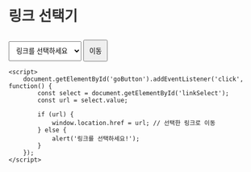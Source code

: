 <!DOCTYPE html>
<html lang="ko">
<head>
    <meta charset="UTF-8">
    <meta name="viewport" content="width=device-width, initial-scale=1.0">
    <title>링크 선택기</title>
    <style>
        body {
            font-family: Arial, sans-serif;
            margin: 20px;
        }
        h1 {
            color: #333;
        }
        select, button {
            padding: 10px;
            margin-top: 10px;
        }
    </style>
</head>
<body>
    <h1>링크 선택기</h1>
    <select id="linkSelect">
        <option value="">링크를 선택하세요</option>
        <option value="https://example1.com">예제 링크 1</option>
        <option value="https://example2.com">예제 링크 2</option>
        <option value="https://example3.com">예제 링크 3</option>
    </select>
    <button id="goButton">이동</button>

    <script>
        document.getElementById('goButton').addEventListener('click', function() {
            const select = document.getElementById('linkSelect');
            const url = select.value;

            if (url) {
                window.location.href = url; // 선택한 링크로 이동
            } else {
                alert('링크를 선택하세요!');
            }
        });
    </script>
</body>
</html>
